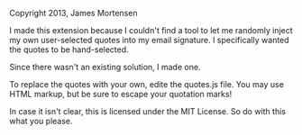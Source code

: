  
  Copyright 2013, James Mortensen
 
  I made this extension because I couldn't find a tool to let me randomly inject my own user-selected
  quotes into my email signature. I specifically wanted the quotes to be hand-selected. 
 
  Since there wasn't an existing solution, I made one.
 
  To replace the quotes with your own, edite the quotes.js file. You may use HTML markup, but be sure
  to escape your quotation marks!
 
  In case it isn't clear, this is licensed under the MIT License. So do with this what you please.
 
 

